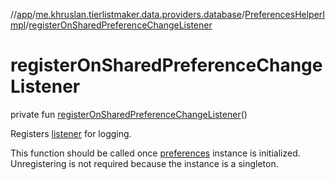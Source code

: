 //[app](../../../index.md)/[me.khruslan.tierlistmaker.data.providers.database](../index.md)/[PreferencesHelperImpl](index.md)/[registerOnSharedPreferenceChangeListener](register-on-shared-preference-change-listener.md)

# registerOnSharedPreferenceChangeListener

private fun [registerOnSharedPreferenceChangeListener](register-on-shared-preference-change-listener.md)()

Registers [listener](listener.md) for logging.

This function should be called once [preferences](preferences.md) instance is initialized. Unregistering is not required because the instance is a singleton.
